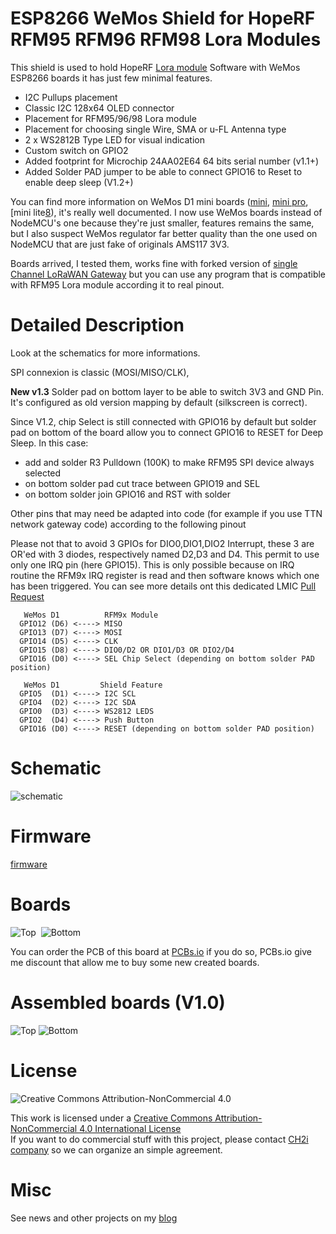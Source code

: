 ESP8266 WeMos Shield for HopeRF RFM95 RFM96 RFM98 Lora Modules
==============================================================

This shield is used to hold HopeRF [Lora module][4] Software with WeMos ESP8266 boards it has just few minimal features. 
- I2C Pullups placement
- Classic I2C 128x64 OLED connector
- Placement for RFM95/96/98 Lora module
- Placement for choosing single Wire, SMA or u-FL Antenna type 
- 2 x WS2812B Type LED for visual indication
- Custom switch on GPIO2
- Added footprint for Microchip 24AA02E64 64 bits serial number (v1.1+) 
- Added Solder PAD jumper to be able to connect GPIO16 to Reset to enable deep sleep (V1.2+)


You can find more information on WeMos D1 mini boards ([mini][1], [mini pro][7], [mini lite[8]), it's really well documented.
I now use WeMos boards instead of NodeMCU's one because they're just smaller, features remains the same, but I also suspect WeMos regulator far better quality than the one used on NodeMCU that are just fake of originals AMS117 3V3.

Boards arrived, I tested them, works fine with forked version of [single Channel LoRaWAN Gateway][5] but you can use any program that is compatible with RFM95 Lora module according it to real pinout.

Detailed Description
====================

Look at the schematics for more informations.

SPI connexion is classic (MOSI/MISO/CLK), 

**New v1.3** Solder pad on bottom layer to be able to switch 3V3 and GND Pin. It's configured as old version mapping by default (silkscreen is correct). 

Since V1.2, chip Select is still connected with GPIO16 by default but solder pad on bottom of the board allow you to connect GPIO16 to RESET for Deep Sleep. In this case: 

- add and solder R3 Pulldown (100K) to make RFM95 SPI device always selected
- on bottom solder pad cut trace between GPIO19 and SEL 
- on bottom solder join GPIO16 and RST with solder


Other pins that may need be adapted into code (for example if you use TTN network gateway code) according to the following pinout

Please not that to avoid 3 GPIOs for DIO0,DIO1,DIO2 Interrupt, these 3 are OR'ed with 3 diodes, respectively named D2,D3 and D4. This permit to use only one IRQ pin (here GPIO15). This is only possible because on IRQ routine the RFM9x IRQ register is read and then software knows which one has been triggered.
You can see more details ont this dedicated LMIC [Pull Request][6]

```
   WeMos D1          RFM9x Module
  GPIO12 (D6) <----> MISO
  GPIO13 (D7) <----> MOSI
  GPIO14 (D5) <----> CLK
  GPIO15 (D8) <----> DIO0/D2 OR DIO1/D3 OR DIO2/D4
  GPIO16 (D0) <----> SEL Chip Select (depending on bottom solder PAD position)

   WeMos D1         Shield Feature
  GPIO5  (D1) <----> I2C SCL
  GPIO4  (D2) <----> I2C SDA
  GPIO0  (D3) <----> WS2812 LEDS
  GPIO2  (D4) <----> Push Button
  GPIO16 (D0) <----> RESET (depending on bottom solder PAD position)
```

Schematic  
=========
![schematic](https://raw.githubusercontent.com/hallard/WeMos-Lora/master/pictures/WeMos-Lora-sch.png)  

Firmware  
========
[firmware](https://github.com/hallard/WeMos-Lora/tree/master/firmware)  

Boards  
======
<img src="https://raw.githubusercontent.com/hallard/WeMos-Lora/master/pictures/WeMos-Lora-top.png" alt="Top">&nbsp;
<img src="https://raw.githubusercontent.com/hallard/WeMos-Lora/master/pictures/WeMos-Lora-bot.png" alt="Bottom">

You can order the PCB of this board at [PCBs.io][3] if you do so, PCBs.io give me discount that allow me to buy some new created boards.

Assembled boards (V1.0)
=======================

<img src="https://raw.githubusercontent.com/hallard/WeMos-Lora/master/pictures/WeMos-Lora-top-assembled.jpg" alt="Top">    
<img src="https://raw.githubusercontent.com/hallard/WeMos-Lora/master/pictures/WeMos-Lora-bot-assembled.jpg" alt="Bottom">    

License
=======

<img alt="Creative Commons Attribution-NonCommercial 4.0" src="https://i.creativecommons.org/l/by-nc/4.0/88x31.png">   

This work is licensed under a [Creative Commons Attribution-NonCommercial 4.0 International License](http://creativecommons.org/licenses/by-nc/4.0/)    
If you want to do commercial stuff with this project, please contact [CH2i company](https://ch2i.eu/en#support) so we can organize an simple agreement.

Misc
====
See news and other projects on my [blog][2] 
 
[1]: https://wiki.wemos.cc/products:d1:d1_mini
[2]: https://hallard.me
[3]: https://PCBs.io/share/4Q1Z4 
[4]: http://www.hoperf.com/rf_transceiver/lora/
[5]: https://github.com/hallard/ESP-1ch-Gateway/
[6]: https://github.com/matthijskooijman/arduino-lmic/pull/34
[7]: https://wiki.wemos.cc/products:d1:d1_mini_pro
[8]: https://wiki.wemos.cc/products:d1:d1_mini_lite